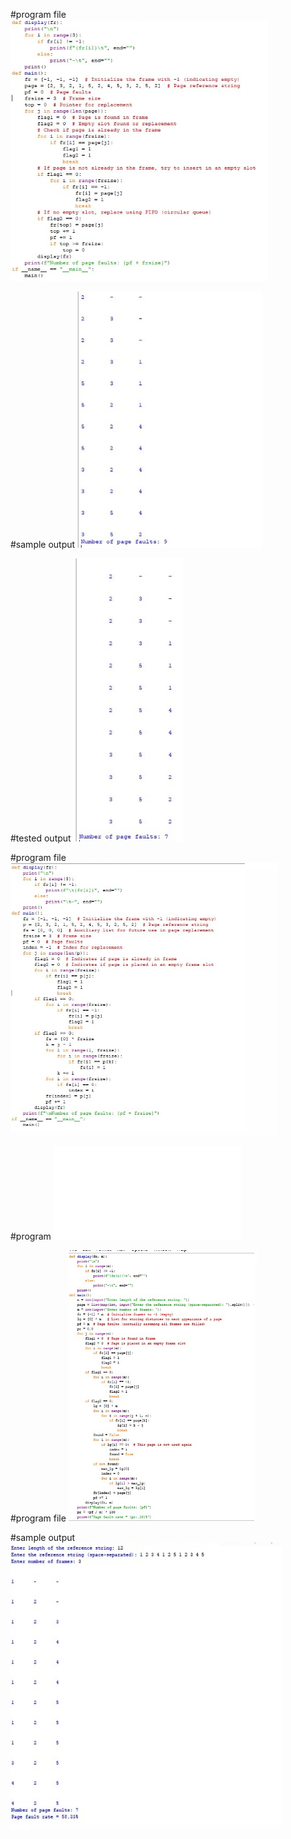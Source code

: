 #program file
![program file](Fifoprogram.PNG)

#sample output
![sample output](Fifo_sampleoutput.PNG)

#tested output
![tested output](Fifo_testedoutput.PNG)

#program file
![program file](Lruprogram.PNG)

#program
![program](LRU.py)

#program file
![program file](Optimalprogram.PNG)

#sample output
![sample output](Optimal_sampleoutput.PNG)
